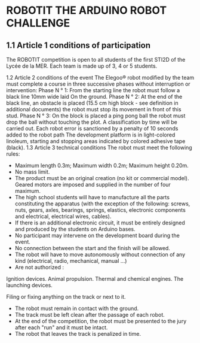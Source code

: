 # ROBOTIT THE ARDUINO ROBOT CHALLENGE

## 1.1 Article 1 conditions of participation
<p style="align-items: center;">The ROBOTIT competition is open to all students of the first STI2D of the Lycée de la MER.
Each team is made up of 3, 4 or 5 students.</p>

1.2 Article 2 conditions of the event
The Elegoo® robot modified by the team must complete a course in three successive phases without
interruption or intervention:
Phase N ° 1: From the starting line the robot must follow a black line 10mm wide laid
On the ground.
Phase N ° 2: At the end of the black line, an obstacle is placed (15.5 cm high block - see definition in
additional documents) the robot must stop its movement in front of this stud.
Phase N ° 3: On the block is placed a ping pong ball the robot must drop the ball without touching
the plot.
A classification by time will be carried out.
Each robot error is sanctioned by a penalty of 10 seconds added to the
robot path
The development platform is in light-colored linoleum, starting and stopping areas indicated by
colored adhesive tape (black).
1.3 Article 3 technical conditions
The robot must meet the following rules:
- Maximum length 0.3m; Maximum width 0.2m; Maximum height 0.20m.
- No mass limit.
- The product must be an original creation (no kit or commercial model). Geared motors
are imposed and supplied in the number of four maximum.
- The high school students will have to manufacture all the parts constituting the apparatus (with the exception of the
following: screws, nuts, gears, axles, bearings, springs, elastics, electronic components and
electrical, electrical wires, cables).
- If there is an additional electronic circuit, it must be entirely designed and produced by the students
on Arduino bases.
- No participant may intervene on the development board during the event.
- No connection between the start and the finish will be allowed.
- The robot will have to move autonomously without connection of any kind (electrical,
radio, mechanical, manual ...)
- Are not authorized :

Ignition devices.
Animal propulsion.
Thermal and chemical engines.
The launching devices.

Filing or fixing anything on the track or next to it.

- The robot must remain in contact with the ground.
- The track must be left clean after the passage of each robot.
- At the end of the competition, the robot must be presented to the jury after each "run" and it must be intact.
- The robot that leaves the track is penalized in time.
